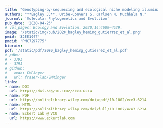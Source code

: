 ```yaml
---
title: "Genotyping-by-sequencing and ecological niche modeling illuminate phylogeography, admixture, and Pleistocene range dynamics in quaking aspen (_Populus tremuloides_)."
authors: "**Bagley JC**, Uribe-Convers S, Carlsen M, Muchhala N."
journal: 'Molecular Phylogenetics and Evolution'
pub_date: '2020-04-23'
# vol_pages: Ecology and Evolution. 2020;10:4609–4629. 
image: '/static/img/pub/2020_bagley_heming_gutierrez_et_al.png'
pmid: '32551047'
pmcid: 'PMC7297775'
biorxiv: 
pdf: '/static/pdf/2020_bagley_heming_gutierrez_et_al.pdf'
# pdbs:
# - 3J9I
# - 3J9J
# github:
# - code: EMRinger
#   url: fraser-lab/EMRinger
links:
- name: DOI
  url: https://doi.org/10.1002/ece3.6214
- name: PDF
  url: https://onlinelibrary.wiley.com/doi/epdf/10.1002/ece3.6214
- name: HTML
  url: https://onlinelibrary.wiley.com/doi/full/10.1002/ece3.6214
- name: Eckert Lab @ VCU
  url: https://www.eckertlab.com
---
```


